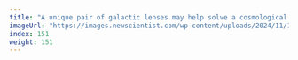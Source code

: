 ```yaml
---
title: "A unique pair of galactic lenses may help solve a cosmological riddle"
imageUrl: "https://images.newscientist.com/wp-content/uploads/2024/11/15100848/SEI_229598749.jpg?width=788"
index: 151
weight: 151
---
```

